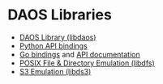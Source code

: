 # DAOS Libraries

- <a href="api/README.md">DAOS Library (libdaos)</a>
- <a href="/src/client/pydaos/raw/README.md">Python API bindings</a>
- <a href="https://github.com/daos-stack/go-daos">Go bindings</a> and <a href="https://godoc.org/github.com/daos-stack/go-daos/pkg/daos">API documentation</a>
- <a href="dfs/README.md">POSIX File & Directory Emulation (libdfs)</a>
- <a href="libds3/README.md">S3 Emulation (libds3)</a>
